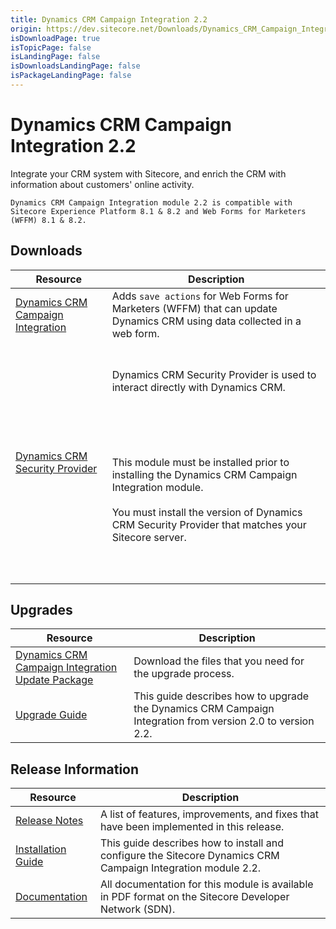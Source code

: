 ```yaml
---
title: Dynamics CRM Campaign Integration 2.2
origin: https://dev.sitecore.net/Downloads/Dynamics_CRM_Campaign_Integration_module/2x/Dynamics_CRM_Campaign_Integration_22.aspx
isDownloadPage: true
isTopicPage: false
isLandingPage: false
isDownloadsLandingPage: false
isPackageLandingPage: false
---
```


# Dynamics CRM Campaign Integration 2.2

Integrate your CRM system with Sitecore, and enrich the CRM with information about customers' online activity.

`Dynamics CRM Campaign Integration module 2.2 is compatible with Sitecore Experience Platform 8.1 & 8.2 and Web Forms for Marketers (WFFM) 8.1 & 8.2.`

## Downloads

 | Resource | Description |
 | --- | --- |
 | [Dynamics CRM Campaign Integration](https://scdp.blob.core.windows.net/downloads/Dynamics%20CRM%20Campaign%20Integration%20module/2x/Dynamics%20CRM%20Campaign%20Integration%2022/Secure/Dynamics%20CRM%20Campaign%20Integration%20for%20WFFM%202.2%20rev.%20151027.zip) | Adds `save actions` for Web Forms for Marketers (WFFM) that can update Dynamics CRM using data collected in a web form. |
 | [Dynamics CRM Security Provider](/downloads/Dynamics_CRM_Security_Provider) | <br /><br />Dynamics CRM Security Provider is used to interact directly with Dynamics CRM.<br /><br />  <Alert variant='warning' mb={4}><br />    <AlertIcon /><br />    <br /><br />This module must be installed prior to installing the Dynamics CRM Campaign Integration module.<br /><br />You must install the version of Dynamics CRM Security Provider that matches your Sitecore server.<br /><br /><br />  </Alert><br />   |

## Upgrades

 | Resource | Description |
 | --- | --- |
 | [Dynamics CRM Campaign Integration Update Package](https://scdp.blob.core.windows.net/downloads/Dynamics%20CRM%20Campaign%20Integration%20module/2x/Dynamics%20CRM%20Campaign%20Integration%2022/Secure/Dynamics%20CRM%20Campaign%20Integration%20for%20WFFM%202.2%20rev.%20151027%20update.update) | Download the files that you need for the upgrade process. |
 | [Upgrade Guide](https://scdp.blob.core.windows.net/downloads/Dynamics%20CRM%20Campaign%20Integration%20module/2x/Dynamics%20CRM%20Campaign%20Integration%2022/Secure/Dynamics%20CRM%20Campaign%20Integration%202%202%20Upgrade%20Guide.pdf) | This guide describes how to upgrade the Dynamics CRM Campaign Integration from version 2.0 to version 2.2. |

## Release Information

 | Resource | Description |
 | --- | --- |
 | [Release Notes](/downloads/Dynamics_CRM_Campaign_Integration_module/2x/Dynamics_CRM_Campaign_Integration_22/Release_Notes) | A list of features, improvements, and fixes that have been implemented in this release. |
 | [Installation Guide](https://scdp.blob.core.windows.net/downloads/Dynamics%20CRM%20Campaign%20Integration%20module/2x/Dynamics%20CRM%20Campaign%20Integration%2022/Secure/Dynamics%20CRM%20Campaign%20Integration%202%202%20Installation%20Guide.pdf) | This guide describes how to install and configure the Sitecore Dynamics CRM Campaign Integration module 2.2. |
 | [Documentation](https://sdn.sitecore.net/Products/Dynamics%20CRM%20Campaign%20Integration/DCRMCI21/Documentation) | All documentation for this module is available in PDF format on the Sitecore Developer Network (SDN). |